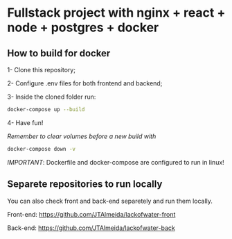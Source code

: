 # Fullstack project with nginx + react + node + postgres + docker

## How to build for docker

1- Clone this repository;

2- Configure .env files for both frontend and backend;

3- Inside the cloned folder run:
```bash
docker-compose up --build
```

4- Have fun!

*Remember to clear volumes before a new build with*
```bash
docker-compose down -v
```

*IMPORTANT*: Dockerfile and docker-compose are configured to run in linux!

## Separete repositories to run locally

You can also check front and back-end separetely and run them locally.

Front-end: https://github.com/JTAlmeida/lackofwater-front

Back-end: https://github.com/JTAlmeida/lackofwater-back

